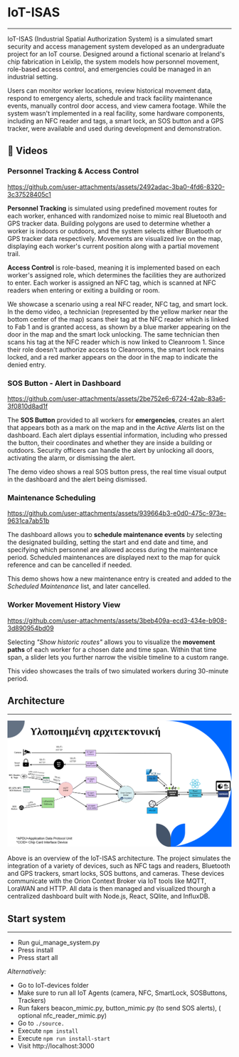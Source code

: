 # IoT-ISAS
---
IoT-ISAS (Industrial Spatial Authorization System) is a simulated smart security and access management system developed as an undergraduate project for an IoT course. Designed around a fictional scenario at Ireland's chip fabrication in Leixlip, the system models how personnel movement, role-based access control, and emergencies could be managed in an industrial setting. 

Users can monitor worker locations, review historical movement data, respond to emergency alerts, schedule and track facility maintenance events, manually control door access, and view camera footage. While the system wasn't implemented in a real facility, some hardware components, including an NFC reader and tags, a smart lock, an SOS button and a GPS tracker, were available and used during development and demonstration.

## 🎥 Videos

### Personnel Tracking & Access Control 

https://github.com/user-attachments/assets/2492adac-3ba0-4fd6-8320-3c37528405c1


__Personnel Tracking__ is simulated using predefined movement routes for each worker, enhanced with randomized noise to mimic real Bluetooth and GPS tracker data. Building polygons are used to determine whether a worker is indoors or outdoors, and the system selects either Bluetooth or GPS tracker data respectively. Movements are visualized live on the map, displaying each worker's current position along with a partial movement trail. 

__Access Control__ is role-based, meaning it is implemented based on each worker's assigned role, which determines the facilities they are authorized to enter. Each worker is assigned an NFC tag, which is scanned at NFC readers when entering or exiting a building or room.

We showcase a scenario using a real NFC reader, NFC tag, and smart lock. In the demo video, a technician (represented by the yellow marker near the bottom center of the map) scans their tag at the NFC reader which is linked to Fab 1 and is granted access, as shown by a blue marker appearing on the door in the map and the smart lock unlocking. The same technician then scans his tag at the NFC reader which is now linked to Cleanroom 1. Since their role doesn't authorize access to Cleanrooms, the smart lock remains locked, and a red marker appears on the door in the map to indicate the denied entry.

### SOS Button - Alert in Dashboard

https://github.com/user-attachments/assets/2be752e6-6724-42ab-83a6-3f0810d8ad1f

The __SOS Button__ provided to all workers for __emergencies__, creates an alert that appears both as a mark on the map and in the _Active Alerts_ list on the dashboard. Each alert diplays essential information, including who pressed the button, their coordinates and whether they are inside a building or outdoors. Security officers can handle the alert by unlocking all doors, activating the alarm, or dismissing the alert. 

The demo video shows a real SOS button press, the real time visual output in the dashboard and the alert being dismissed. 

### Maintenance Scheduling

https://github.com/user-attachments/assets/939664b3-e0d0-475c-973e-9631ca7ab51b

The dashboard allows you to __schedule maintenance events__ by selecting the designated building, setting the start and end date and time, and specifying which personnel are allowed access during the maintenance period. Scheduled maintenances are displayed next to the map for quick reference and can be cancelled if needed. 

This demo shows how a new maintenance entry is created and added to the _Scheduled Maintenance_ list, and later cancelled.

### Worker Movement History View

https://github.com/user-attachments/assets/3beb409a-ecd3-434e-b908-3d890954bd09

Selecting _"Show historic routes"_ allows you to visualize the __movement paths__ of each worker for a chosen date and time span. Within that time span, a slider lets you further narrow the visible timeline to a custom range. 

This video showcases the trails of two simulated workers during 30-minute period.

## Architecture
---

![System architecture](images/final-architecture.png)

Above is an overview of the IoT-ISAS architecture. The project simulates the integration of a variety of devices, such as NFC tags and readers, Bluetooth and GPS trackers, smart locks, SOS buttons, and cameras. These devices communicate with the Orion Context Broker via IoT tools like MQTT, LoraWAN and HTTP. All data is then managed and visualized thourgh a centralized dashboard built with Node.js, React, SQlite, and InfluxDB.


## Start system
---
- Run gui_manage_system.py
- Press install
- Press start all

_Alternatively:_

- Go to IoT-devices folder
- Make sure to run all IoT Agents (camera, NFC, SmartLock, SOSButtons, Trackers)
- Run fakers beacon_mimic.py, button_mimic.py (to send SOS alerts), ( optional nfc_reader_mimic.py)
- Go to `./source.`
- Execute `npm install`
- Execute `npm run install-start`
- Visit http://localhost:3000

